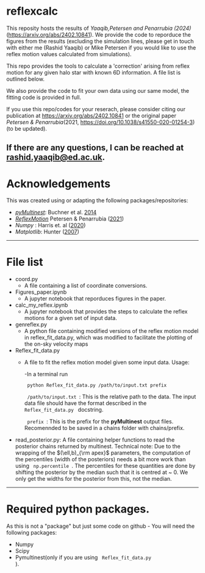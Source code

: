 # reflexcalc

This reposity hosts the results of _Yaaqib,Petersen and Penarrubia (2024)_(https://arxiv.org/abs/2402.10841). We provide the code to reporduce the figures from the results (excluding the simulation lines, please get in touch with either me (Rashid Yaaqib) or Mike Petersen if you would like to use the reflex motion values calculated from simulations). 

This repo provides the tools to calculate a 'correction' arising from reflex motion for any given halo star with known 6D information. A file list is outlined below. 

We also provide the code to fit your own data using our same model, the fitting code is provided in full.

If you use this repo/codes for your reserach, please consider citing our publication at https://arxiv.org/abs/2402.10841 or the original paper _Petersen & Penarrubia_(2021, https://doi.org/10.1038/s41550-020-01254-3) (to be updated).

If there are any questions, I can be reached at <url>rashid.yaaqib@ed.ac.uk</url>.
---
# Acknowledgements

This was created using or adapting the following packages/repositories:
- [_pyMultinest_](https://github.com/JohannesBuchner/PyMultiNest): Buchner et al. [2014](http://www.aanda.org/articles/aa/abs/2014/04/aa22971-13/aa22971-13.html)
- [_ReflexMotion_](https://github.com/michael-petersen/ReflexMotion) Petersen & Penarrubia ([2021](https://ui.adsabs.harvard.edu/abs/2021NatAs...5..251P/abstract))
- _Numpy_ : Harris et. al ([2020](https://www.nature.com/articles/s41586-020-2649-2))
- _Matplotlib_: Hunter ([2007](https://ieeexplore.ieee.org/document/4160265))
---
# File list
- coord.py
    - A file containing a list of coordinate conversions.
- Figures_paper.ipynb
    - A jupyter notebook that reporduces figures in the paper.
- calc_my_reflex.ipynb
    - A jupyter notebook that provides the steps to calculate the reflex motions for a given
    set of input data.
- genreflex.py 
    - A python file containing modified versions of the reflex motion model in reflex_fit_data.py, which 
    was modified to facilitate the plotting of the on-sky velocity maps
- Reflex_fit_data.py
    - A file to fit the reflex motion model given some input data. Usage:

         -In a terminal run 
         
         <code> python Reflex_fit_data.py /path/to/input.txt prefix</code>

        <code> /path/to/input.txt </code>: This is the relative path to the data. The input data file should have the format described in the <code> Reflex_fit_data.py </code> docstring.

        <code> prefix </code>: This is the prefix for the __pyMultinest__ output files. Recomennded to be saved in a chains folder with chains/prefix.
- read_posterior.py: A file containing helper functions to read the posterior chains returned by multinest. Technical note: Due to the wrapping of the $(\ell,b)_{\rm apex}$ parameters, the computation of the percentiles (width of the posteriors) needs a bit more work than using <code> np.percentile </code>. The percentiles for these quantities are done by shifting the posterior by the median such that it is centred at ~ 0. We only get the widths for the posterior from this, not the median.

---
# Required python packages.

As this is not a "package" but just some code on github - You will need the following packages:

- Numpy
- Scipy
- Pymultinest(only if you are using <code> Reflex_fit_data.py </code>).








